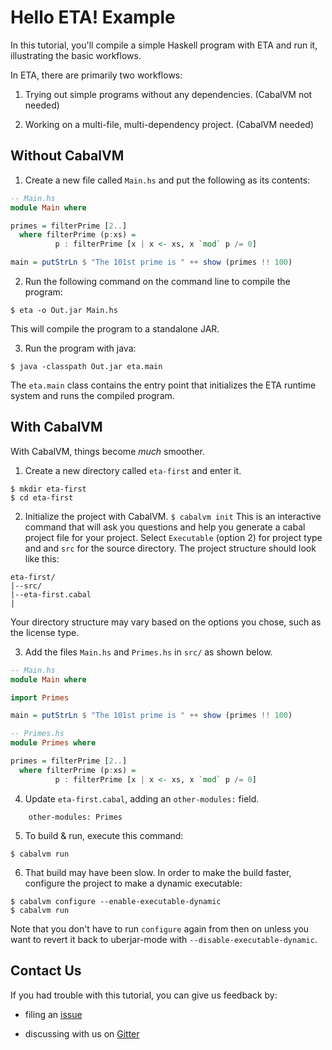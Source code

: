 # Hello ETA! Example

In this tutorial, you'll compile a simple Haskell program with ETA and run it, illustrating the basic workflows.

In ETA, there are primarily two workflows:

1. Trying out simple programs without any dependencies. (CabalVM not needed)

2. Working on a multi-file, multi-dependency project. (CabalVM needed)

## Without CabalVM

1. Create a new file called `Main.hs` and put the following as its contents:
  ```haskell
  -- Main.hs
  module Main where
  
  primes = filterPrime [2..]
    where filterPrime (p:xs) =
            p : filterPrime [x | x <- xs, x `mod` p /= 0]

  main = putStrLn $ "The 101st prime is " ++ show (primes !! 100)
  ```

2. Run the following command on the command line to compile the program:

  ```$ eta -o Out.jar Main.hs```

  This will compile the program to a standalone JAR.

3. Run the program with java:

  ```$ java -classpath Out.jar eta.main```

  The `eta.main` class contains the entry point that initializes the ETA runtime system and runs the compiled program.

## With CabalVM

With CabalVM, things become *much* smoother.

1. Create a new directory called `eta-first` and enter it.
  ```
  $ mkdir eta-first
  $ cd eta-first
  ```

2. Initialize the project with CabalVM.
  ```$ cabalvm init```
  This is an interactive command that will ask you questions and help you generate a cabal project file for your project. Select `Executable` (option 2) for project type and and `src` for the source directory. The project structure should look like this:
  ```
  eta-first/
  |--src/
  |--eta-first.cabal
  |
  ```
  Your directory structure may vary based on the options you chose, such as the license type.

3. Add the files `Main.hs` and `Primes.hs` in `src/` as shown below.
  ```haskell
  -- Main.hs
  module Main where

  import Primes

  main = putStrLn $ "The 101st prime is " ++ show (primes !! 100)
  ```

  ```haskell
  -- Primes.hs
  module Primes where

  primes = filterPrime [2..]
    where filterPrime (p:xs) =
            p : filterPrime [x | x <- xs, x `mod` p /= 0]
  ```
4. Update `eta-first.cabal`, adding an `other-modules:` field.

  ```    other-modules: Primes```

5. To build & run, execute this command:

  ```$ cabalvm run```

6. That build may have been slow. In order to make the build faster, configure the project to make a dynamic executable:

  ```
  $ cabalvm configure --enable-executable-dynamic
  $ cabalvm run
  ```
  Note that you don't have to run `configure` again from then on unless you want to revert it back to uberjar-mode with `--disable-executable-dynamic`.

## Contact Us

If you had trouble with this tutorial, you can give us feedback by:

- filing an [issue](https://github.com/typelead/eta-examples/issues/new)

- discussing with us on [Gitter](https://gitter.im/rahulmutt/eta) 
